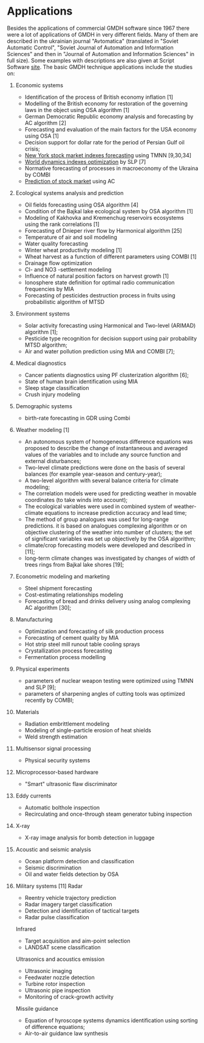 # Applications

Besides the applications of commercial GMDH software since 1967 there were a lot of applications of GMDH in very different fields. Many of them are described in the ukrainian journal "Avtomatica" (translated in "Soviet Automatic Control", "Soviet Journal of Automation and Information Sciences" and then in "Journal of Automation and Information Sciences" in full size). Some examples with descriptions are also given at Script Software [site](http://www.knowledgeminer.net/solution.htm). The basic GMDH technique applications include the studies on:

1. Economic systems
    - Identification of the process of British economy inflation [1]
    - Modelling of the British economy for restoration of the governing laws in the object using OSA algorithm [1]
    - German Democratic Republic economy analysis and forecasting by AC algorithm [2]
    - Forecasting and evaluation of the main factors for the USA economy using OSA [1]
    - Decision support for dollar rate for the period of Persian Gulf oil crisis;
    - [New York stock market indexes forecasting](http://www.gmdh.net/GMDH_ex1.htm) using TMNN [9,30,34]
    - [World dynamics indexes optimization](http://www.gmdh.net/GMDH_ex2.htm) by SLP [7]
    - Normative forecasting of processes in macroeconomy of the Ukraina by COMBI
    - [Prediction of stock market](http://www.gmdh.net/GMDH_ex3.htm) using AC
2. Ecological systems analysis and prediction
    - Oil fields forecasting using OSA algorithm [4]
    - Condition of the Bajkal lake ecological system by OSA algorithm [1]
    - Modeling of Kakhovka and Kremenchug reservoirs ecosystems using the rank correlations [1]
    - Forecasting of Dnieper river flow by Harmonical algorithm [25]
    - Temperature of air and soil modeling
    - Water quality forecasting
    - Winter wheat productivity modeling [1]
    - Wheat harvest as a function of different parameters using COMBI [1]
    - Drainage flow optimization
    - Cl- and NO3 -settlement modeling
    - Influence of natural position factors on harvest growth [1]
    - Ionosphere state definition for optimal radio communication frequencies by MIA
    - Forecasting of pesticides destruction process in fruits using probabilistic algorithm of MTSD
3. Environment systems
    - Solar activity forecasting using Harmonical and Two-level (ARIMAD) algorithm [1];
    - Pesticide type recognition for decision support using pair probability MTSD algorithm;
    - Air and water pollution prediction using MIA and COMBI [7];
4. Medical diagnostics
    - Cancer patients diagnostics using PF clusterization algorithm [6];
    - State of human brain identification using MIA
    - Sleep stage classification
    - Crush injury modeling
5. Demographic systems
    - birth-rate forecasting in GDR using Combi
6. Weather modeling [1]
    - An autonomous system of homogeneous difference equations was proposed to describe the change of instantaneous and averaged values of the variables and to include any source function and external disturbances;
    - Two-level climate predictions were done on the basis of several balances (for example year-season and century-year);
    - A two-level algorithm with several balance criteria for climate modeling;
    - The correlation models were used for predicting weather in movable coordinates (to take winds into account);
    - The ecological variables were used in combined system of weather-climate equations to increase prediction accuracy and lead time;
    - The method of group analogues was used for long-range predictions. it is based on analogues complexing algorithm or on objective clustering of the weather into number of clusters; the set of significant variables was set up objectively by the OSA algorithm;
    - climate/crop forecasting models were developed and described in [11];
    - long-term climate changes was investigated by changes of width of trees rings from Bajkal lake shores [19];
7. Econometric modeling and marketing
    - Steel shipment forecasting
    - Cost-estimating relationships modeling
    - Forecasting of bread and drinks delivery using analog complexing AC algorithm [30];
8. Manufacturing
    - Optimization and forecasting of silk production process
    - Forecasting of cement quality by MIA
    - Hot strip steel mill runout table cooling sprays
    - Crystallization process forecasting
    - Fermentation process modelling
9. Physical experiments
    - parameters of nuclear weapon testing were optimized using TMNN and SLP [9];
    - parameters of sharpening angles of cutting tools was optimized recently by COMBI;
10. Materials
    - Radiation embrittlement modeling
    - Modeling of single-particle erosion of heat shields
    - Weld strength estimation
11. Multisensor signal processing
    - Physical security systems
12. Microprocessor-based hardware
    - "Smart" ultrasonic flaw discriminator
13. Eddy currents
    - Automatic bolthole inspection
    - Recirculating and once-through steam generator tubing inspection
14. X-ray
    - X-ray image analysis for bomb detection in luggage
15. Acoustic and seismic analysis
    - Ocean platform detection and classification
    - Seismic discrimination
    - Oil and water fields detection by OSA
16. Military systems [11]
    Radar
    
    - Reentry vehicle trajectory prediction
    - Radar imagery target classification
    - Detection and identification of tactical targets
    - Radar pulse classification
    
    Infrared
    
    - Target acquisition and aim-point selection
    - LANDSAT scene classification
    
    Ultrasonics and acoustics emission
    
    - Ultrasonic imaging
    - Feedwater nozzle detection
    - Turbine rotor inspection
    - Ultrasonic pipe inspection
    - Monitoring of crack-growth activity
    
    Missile guidance
    
    - Equation of hyroscope systems dynamics identification using sorting of difference equations;
    - Air-to-air guidance law synthesis